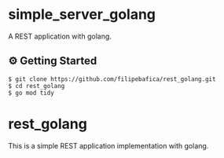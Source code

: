 # simple_server_golang
A REST application with golang.

## ⚙️ Getting Started
```
$ git clone https://github.com/filipebafica/rest_golang.git
$ cd rest_golang
$ go mod tidy
```
# rest_golang
This is a simple REST application implementation with golang.
